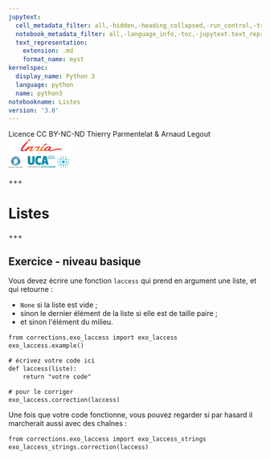```yaml
---
jupytext:
  cell_metadata_filter: all,-hidden,-heading_collapsed,-run_control,-trusted
  notebook_metadata_filter: all,-language_info,-toc,-jupytext.text_representation.jupytext_version,-jupytext.text_representation.format_version
  text_representation:
    extension: .md
    format_name: myst
kernelspec:
  display_name: Python 3
  language: python
  name: python3
notebookname: Listes
version: '3.0'
---
```


<div class="licence">
<span>Licence CC BY-NC-ND</span>
<span>Thierry Parmentelat &amp; Arnaud Legout</span>
<span><img src="media/both-logos-small-alpha.png" /></span>
</div>

+++

# Listes

+++

## Exercice - niveau basique

Vous devez écrire une fonction `laccess` qui prend en argument une liste, et qui retourne :

* `None` si la liste est vide ;
* sinon le dernier élément de la liste si elle est de taille paire ;
* et sinon l'élément du milieu.

```{code-cell}
from corrections.exo_laccess import exo_laccess
exo_laccess.example()
```

```{code-cell}
# écrivez votre code ici
def laccess(liste):
    return "votre code"
```

```{code-cell}
# pour le corriger
exo_laccess.correction(laccess)
```

Une fois que votre code fonctionne, vous pouvez regarder si par hasard il marcherait aussi avec des chaînes :

```{code-cell}
from corrections.exo_laccess import exo_laccess_strings
exo_laccess_strings.correction(laccess)
```
